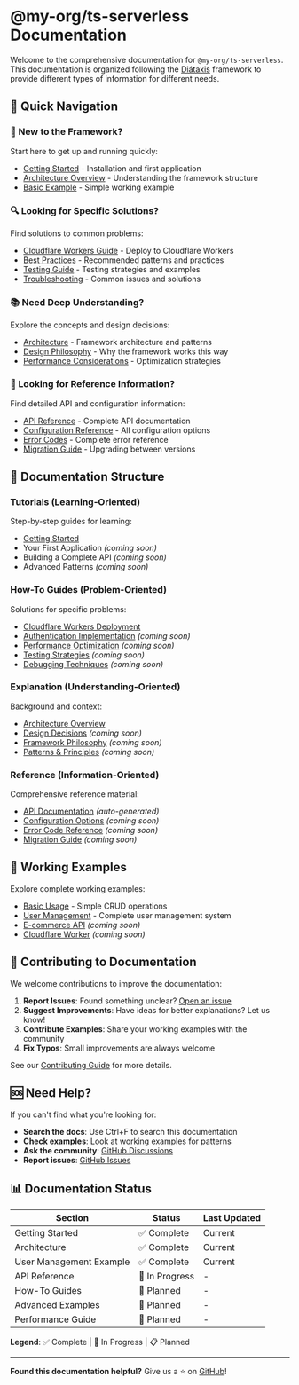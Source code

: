 # @my-org/ts-serverless Documentation

Welcome to the comprehensive documentation for `@my-org/ts-serverless`. This documentation is organized following the [Diátaxis](https://diataxis.fr/) framework to provide different types of information for different needs.

## 🎯 **Quick Navigation**

### **🚀 New to the Framework?**

Start here to get up and running quickly:

- [Getting Started](./getting-started.md) - Installation and first application
- [Architecture Overview](./architecture.md) - Understanding the framework structure
- [Basic Example](../examples/basic-usage/) - Simple working example

### **🔍 Looking for Specific Solutions?**

Find solutions to common problems:

- [Cloudflare Workers Guide](./guides/cloudflare-workers.md) - Deploy to Cloudflare Workers
- [Best Practices](./guides/best-practices.md) - Recommended patterns and practices
- [Testing Guide](./guides/testing.md) - Testing strategies and examples
- [Troubleshooting](./guides/troubleshooting.md) - Common issues and solutions

### **📚 Need Deep Understanding?**

Explore the concepts and design decisions:

- [Architecture](./architecture.md) - Framework architecture and patterns
- [Design Philosophy](./explanation/philosophy.md) - Why the framework works this way
- [Performance Considerations](./explanation/performance.md) - Optimization strategies

### **📖 Looking for Reference Information?**

Find detailed API and configuration information:

- [API Reference](./reference/api/) - Complete API documentation
- [Configuration Reference](./reference/configuration.md) - All configuration options
- [Error Codes](./reference/error-codes.md) - Complete error reference
- [Migration Guide](./reference/migration-guide.md) - Upgrading between versions

## 📂 **Documentation Structure**

### **Tutorials** (Learning-Oriented)

Step-by-step guides for learning:

- [Getting Started](./getting-started.md)
- Your First Application _(coming soon)_
- Building a Complete API _(coming soon)_
- Advanced Patterns _(coming soon)_

### **How-To Guides** (Problem-Oriented)

Solutions for specific problems:

- [Cloudflare Workers Deployment](./guides/cloudflare-workers.md)
- [Authentication Implementation](./guides/authentication.md) _(coming soon)_
- [Performance Optimization](./guides/performance.md) _(coming soon)_
- [Testing Strategies](./guides/testing.md) _(coming soon)_
- [Debugging Techniques](./guides/debugging.md) _(coming soon)_

### **Explanation** (Understanding-Oriented)

Background and context:

- [Architecture Overview](./architecture.md)
- [Design Decisions](./explanation/design-decisions.md) _(coming soon)_
- [Framework Philosophy](./explanation/philosophy.md) _(coming soon)_
- [Patterns & Principles](./explanation/patterns.md) _(coming soon)_

### **Reference** (Information-Oriented)

Comprehensive reference material:

- [API Documentation](./reference/api/) _(auto-generated)_
- [Configuration Options](./reference/configuration.md) _(coming soon)_
- [Error Code Reference](./reference/error-codes.md) _(coming soon)_
- [Migration Guide](./reference/migration-guide.md) _(coming soon)_

## 🎨 **Working Examples**

Explore complete working examples:

- [Basic Usage](../examples/basic-usage/) - Simple CRUD operations
- [User Management](../examples/user-management/) - Complete user management system
- [E-commerce API](../examples/e-commerce/) _(coming soon)_
- [Cloudflare Worker](../examples/cloudflare-worker/) _(coming soon)_

## 🤝 **Contributing to Documentation**

We welcome contributions to improve the documentation:

1. **Report Issues**: Found something unclear? [Open an issue](https://github.com/my-org/my-org.com/issues)
2. **Suggest Improvements**: Have ideas for better explanations? Let us know!
3. **Contribute Examples**: Share your working examples with the community
4. **Fix Typos**: Small improvements are always welcome

See our [Contributing Guide](../CONTRIBUTING.md) for more details.

## 🆘 **Need Help?**

If you can't find what you're looking for:

- **Search the docs**: Use Ctrl+F to search this documentation
- **Check examples**: Look at working examples for patterns
- **Ask the community**: [GitHub Discussions](https://github.com/my-org/my-org.com/discussions)
- **Report issues**: [GitHub Issues](https://github.com/my-org/my-org.com/issues)

## 📊 **Documentation Status**

| Section                 | Status         | Last Updated |
| ----------------------- | -------------- | ------------ |
| Getting Started         | ✅ Complete    | Current      |
| Architecture            | ✅ Complete    | Current      |
| User Management Example | ✅ Complete    | Current      |
| API Reference           | 🚧 In Progress | -            |
| How-To Guides           | 🚧 Planned     | -            |
| Advanced Examples       | 🚧 Planned     | -            |
| Performance Guide       | 🚧 Planned     | -            |

**Legend**: ✅ Complete | 🚧 In Progress | 📋 Planned

---

**Found this documentation helpful?** Give us a ⭐ on [GitHub](https://github.com/my-org/my-org.com)!
